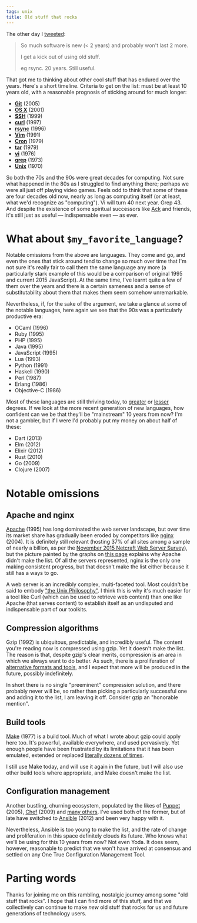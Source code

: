 ```yaml
---
tags: unix
title: Old stuff that rocks
---
```


The other day I [tweeted](https://twitter.com/wincent/status/672894777541525504):

> So much software is new (< 2 years) and probably won't last 2 more.
>
> I get a kick out of using old stuff.
>
> eg rsync. 20 years. Still useful.

That got me to thinking about other cool stuff that has endured over the years. Here's a short timeline. Criteria to get on the list: must be at least 10 years old, with a reasonable prognosis of sticking around for much longer:

* [__Git__](/wiki/Git) (2005)
* [__OS X__](/wiki/OS_X) (2001)
* [__SSH__](/wiki/SSH) (1999)
* [__curl__](/wiki/curl) (1997)
* [__rsync__](/wiki/rsync) (1996)
* [__Vim__](/wiki/Vim) (1991)
* [__Cron__](/wiki/Cron) (1979)
* [__tar__](/wiki/tar) (1979)
* [__vi__](/wiki/vi) (1976)
* [__grep__](/wiki/grep) (1973)
* [__Unix__](/wiki/UNIX) (1970)

So both the 70s and the 90s were great decades for computing. Not sure what happened in the 80s as I struggled to find anything there; perhaps we were all just off playing video games. Feels odd to think that some of these are four decades old now, nearly as long as computing itself (or at least, what we'd recognize as "computing"). Vi will turn 40 next year. Grep 43. And despite the existence of some spiritual successors like [Ack](/wiki/Ack) and friends, it's still just as useful &mdash; indispensable even &mdash; as ever.

# What about `$my_favorite_language`?

Notable omissions from the above are languages. They come and go, and even the ones that stick around tend to change so much over time that I'm not sure it's really fair to call them the same language any more (a particularly stark example of this would be a comparison of original 1995 and current 2015 JavaScript). At the same time, I've learnt quite a few of them over the years and there is a certain sameness and a sense of substitutability about them that makes them seem somehow unremarkable. 

Nevertheless, if, for the sake of the argument, we take a glance at some of the notable languages, here again we see that the 90s was a particularly productive era:

* OCaml (1996)
* Ruby (1995)
* PHP (1995)
* Java (1995)
* JavaScript (1995)
* Lua (1993)
* Python (1991)
* Haskell (1990)
* Perl (1987)
* Erlang (1986)
* Objective-C (1986)

Most of these languages are still thriving today, to [greater](/wiki/JavaScript) or [lesser](/wiki/Perl) degrees. If we look at the more recent generation of new languages, how confident can we be that they'll be "mainstream" 10 years from now? I'm not a gambler, but if I were I'd probably put my money on about half of these:

* Dart (2013)
* Elm (2012)
* Elixir (2012)
* Rust (2010)
* Go (2009)
* Clojure (2007)

# Notable omissions

## Apache and nginx

[Apache](/wiki/nginx) (1995) has long dominated the web server landscape, but over time its market share has gradually been eroded by competitors like [nginx](/wiki/nginx) (2004). It is definitely still relevant (hosting 37% of all sites among a sample of nearly a billion, as per the [November 2015 Netcraft Web Server Survey](http://news.netcraft.com/archives/2015/11/16/november-2015-web-server-survey.html)), but the picture painted by the graphs on [this page](http://news.netcraft.com/archives/2015/11/16/november-2015-web-server-survey.html) explains why Apache didn't make the list. Of all the servers represented, nginx is the only one making consistent progress, but that doesn't make the list either because it still has a ways to go.

A web server is an incredibly complex, multi-faceted tool. Most couldn't be said to embody ["the Unix Philosophy"](https://en.wikipedia.org/wiki/Unix_philosophy). I think this is why it's much easier for a tool like Curl (which can be used to retrieve web content) than one like Apache (that serves content) to establish itself as an undisputed and indispensable part of our toolkits.

## Compression algorithms

Gzip (1992) is ubiquitous, predictable, and incredibly useful. The content you're reading now is compressed using gzip. Yet it doesn't make the list. The reason is that, despite gzip's clear merits, compression is an area in which we always want to do better. As such, there is a proliferation of [alternative formats and tools](https://en.wikipedia.org/wiki/List_of_archive_formats), and I expect that more will be produced in the future, possibly indefinitely.

In short there is no single "preeminent" compression solution, and there probably never will be, so rather than picking a particularly successful one and adding it to the list, I am leaving it off. Consider gzip an "honorable mention".

## Build tools

[Make](/wiki/Make) (1977) is a build tool. Much of what I wrote about gzip could apply here too. It's powerful, available everywhere, and used pervasively. Yet enough people have been frustrated by its limitations that it has been emulated, extended or replaced [literally dozens of times](https://en.wikipedia.org/wiki/List_of_build_automation_software).

I still use Make today, and will use it again in the future, but I will also use other build tools where appropriate, and Make doesn't make the list.

## Configuration management

Another bustling, churning ecosystem, populated by the likes of [Puppet](/wiki/Puppet) (2005), [Chef](/wiki/Chef) (2009) and [many others](https://en.wikipedia.org/wiki/Comparison_of_open-source_configuration_management_software). I've used both of the former, but of late have switched to [Ansible](/wiki/Ansible) (2012) and been very happy with it.

Nevertheless, Ansible is too young to make the list, and the rate of change and proliferation in this space definitely clouds its future. Who knows what we'll be using for this 10 years from now? Not even Yoda. It does seem, however, reasonable to predict that we won't have arrived at consensus and settled on any One True Configuration Management Tool.

# Parting words

Thanks for joining me on this rambling, nostalgic journey among some "old stuff that rocks". I hope that I can find more of this stuff, and that we collectively can continue to make _new_ old stuff that rocks for us and future generations of technology users.
